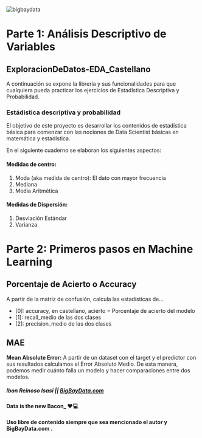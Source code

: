 ![bigbaydata](https://www.bigbaydata.com/wp-content/uploads/2023/10/bigbaydata.webp)


# Parte 1: Análisis Descriptivo de Variables 
## ExploracionDeDatos-EDA_Castellano
A continuación se expone la librería y sus funcionalidades para que cualquiera pueda practicar los ejercicios de Estadística Descriptiva y Probabilidad.

### Estádistica descriptiva y probabilidad
El objetivo de este proyecto es desarrollar los contenidos de estadística básica para comenzar con las nociones de Data Scientist básicas en matemática y estadística.

En el siguiente cuaderno se elaboran los siguientes aspectos:

#### Medidas de centro:
1. Moda (aka medida de centro): El dato con mayor frecuencia
2. Mediana
3. Media Aritmética

#### Medidas de Dispersión:
1. Desviación Estándar
2. Varianza
# Parte 2: Primeros pasos en Machine Learning
## Porcentaje de Acierto o Accuracy
  A partir de la matriz de confusión, calcula las estadísticas de...
  - [0]: accuracy, en castellano, acierto = Porcentaje de acierto del modelo
  - [1]: recall_medio de las dos clases
  - [2]: precision_medio de las dos clases 

## MAE

 **Mean Absolute Error:** A partir de un dataset con el target y el predictor con sus resultados
  calculamos el Error Absoluto Medio. De esta manera, podemos medir cuánto falla un modelo y hacer comparaciones entre dos modelos. 


##### Ibon Reinoso Isasi || [BigBayData.com](https://www.bigbaydata.com/)
#### Data is the new Bacon_ ❤️💻

**Uso libre de contenido siempre que sea mencionado el autor y BigBayData.com .**
